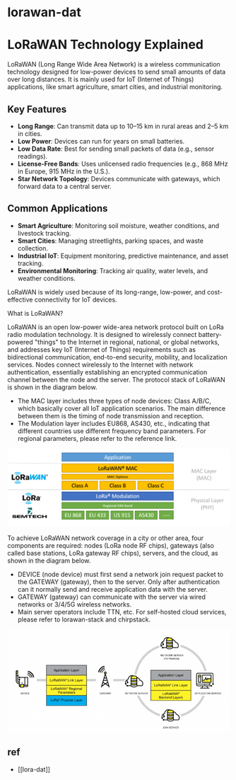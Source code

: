 
# lorawan-dat

# LoRaWAN Technology Explained

LoRaWAN (Long Range Wide Area Network) is a wireless communication technology designed for low-power devices to send small amounts of data over long distances. It is mainly used for IoT (Internet of Things) applications, like smart agriculture, smart cities, and industrial monitoring.

## Key Features

- **Long Range**: Can transmit data up to 10–15 km in rural areas and 2–5 km in cities.  
- **Low Power**: Devices can run for years on small batteries.  
- **Low Data Rate**: Best for sending small packets of data (e.g., sensor readings).  
- **License-Free Bands**: Uses unlicensed radio frequencies (e.g., 868 MHz in Europe, 915 MHz in the U.S.).  
- **Star Network Topology**: Devices communicate with gateways, which forward data to a central server.  

## Common Applications

- **Smart Agriculture**: Monitoring soil moisture, weather conditions, and livestock tracking.  
- **Smart Cities**: Managing streetlights, parking spaces, and waste collection.  
- **Industrial IoT**: Equipment monitoring, predictive maintenance, and asset tracking.  
- **Environmental Monitoring**: Tracking air quality, water levels, and weather conditions.  

LoRaWAN is widely used because of its long-range, low-power, and cost-effective connectivity for IoT devices.


What is LoRaWAN?

LoRaWAN is an open low-power wide-area network protocol built on LoRa radio modulation technology. It is designed to wirelessly connect battery-powered "things" to the Internet in regional, national, or global networks, and addresses key IoT (Internet of Things) requirements such as bidirectional communication, end-to-end security, mobility, and localization services. Nodes connect wirelessly to the Internet with network authentication, essentially establishing an encrypted communication channel between the node and the server. The protocol stack of LoRaWAN is shown in the diagram below.

- The MAC layer includes three types of node devices: Class A/B/C, which basically cover all IoT application scenarios. The main difference between them is the timing of node transmission and reception.
- The Modulation layer includes EU868, AS430, etc., indicating that different countries use different frequency band parameters. For regional parameters, please refer to the reference link.

![](2025-06-26-19-22-12.png)

To achieve LoRaWAN network coverage in a city or other area, four components are required: nodes (LoRa node RF chips), gateways (also called base stations, LoRa gateway RF chips), servers, and the cloud, as shown in the diagram below.

- DEVICE (node device) must first send a network join request packet to the GATEWAY (gateway), then to the server. Only after authentication can it normally send and receive application data with the server.
- GATEWAY (gateway) can communicate with the server via wired networks or 3/4/5G wireless networks.
- Main server operators include TTN, etc. For self-hosted cloud services, please refer to lorawan-stack and chirpstack.

![](2025-06-26-19-23-18.png)



## ref 

- [[lora-dat]]